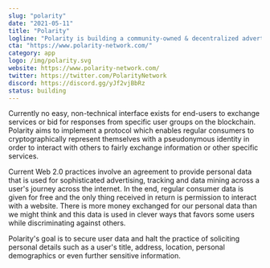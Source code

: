 ```yaml
---
slug: "polarity"
date: "2021-05-11"
title: "Polarity"
logline: "Polarity is building a community-owned & decentralized advertising network on Solana."
cta: "https://www.polarity-network.com/"
category: app
logo: /img/polarity.svg
website: https://www.polarity-network.com/
twitter: https://twitter.com/PolarityNetwork
discord: https://discord.gg/yJf2vjBbRz
status: building
---
```


Currently no easy, non-technical interface exists for end-users to exchange services or bid for responses from specific user groups on the blockchain. Polarity aims to implement a protocol which enables regular consumers to cryptographically represent themselves with a pseudonymous identity in order to interact with others to fairly exchange information or other specific services.

Current Web 2.0 practices involve an agreement to provide personal data that is used for sophisticated advertising, tracking and data mining across a user's journey across the internet. In the end, regular consumer data is given for free and the only thing received in return is permission to interact with a website. There is more money exchanged for our personal data than we might think and this data is used in clever ways that favors some users while discriminating against others.

Polarity's goal is to secure user data and halt the practice of soliciting personal details such as a user's title, address, location, personal demographics or even further sensitive information.
